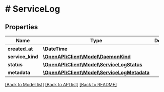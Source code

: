 # # ServiceLog

## Properties

Name | Type | Description | Notes
------------ | ------------- | ------------- | -------------
**created_at** | **\DateTime** |  |
**service_kind** | [**\OpenAPI\Client\Model\DaemonKind**](DaemonKind.md) |  |
**status** | [**\OpenAPI\Client\Model\ServiceLogStatus**](ServiceLogStatus.md) |  |
**metadata** | [**\OpenAPI\Client\Model\ServiceLogMetadata**](ServiceLogMetadata.md) |  | [optional]

[[Back to Model list]](../../README.md#models) [[Back to API list]](../../README.md#endpoints) [[Back to README]](../../README.md)
